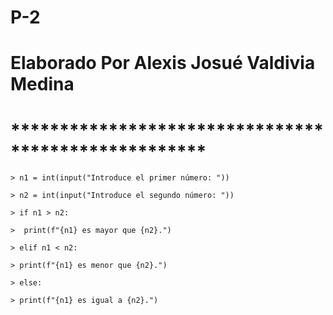  # P-2

# Elaborado Por Alexis Josué Valdivia Medina 
# ****************************************************
    > n1 = int(input("Introduce el primer número: ")) 

    > n2 = int(input("Introduce el segundo número: ")) 

    > if n1 > n2:
 
    >  print(f"{n1} es mayor que {n2}.") 
 
    > elif n1 < n2: 

    > print(f"{n1} es menor que {n2}.") 

    > else: 

    > print(f"{n1} es igual a {n2}.")
    
